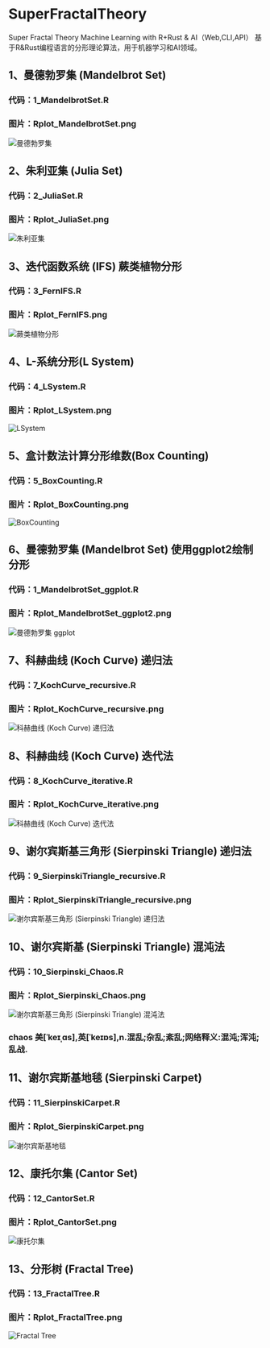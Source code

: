 # SuperFractalTheory
Super Fractal Theory  Machine Learning with R+Rust & AI（Web,CLI,API）
基于R&Rust编程语言的分形理论算法，用于机器学习和AI领域。


## 1、曼德勃罗集 (Mandelbrot Set)
### 代码：1_MandelbrotSet.R
### 图片：Rplot_MandelbrotSet.png
![曼德勃罗集](https://github.com/mydaisg/SuperFractalTheory/blob/main/Rplot_MandelbrotSet.png "MandelbrotSet")

## 2、朱利亚集 (Julia Set)
### 代码：2_JuliaSet.R
### 图片：Rplot_JuliaSet.png
![朱利亚集](https://github.com/mydaisg/SuperFractalTheory/blob/main/Rplot_JuliaSet.png "Julia Set")

## 3、迭代函数系统 (IFS) 蕨类植物分形
### 代码：3_FernIFS.R
### 图片：Rplot_FernIFS.png
![蕨类植物分形](https://github.com/mydaisg/SuperFractalTheory/blob/main/Rplot_FernIFS.png "FernIFS")

## 4、L-系统分形(L System)
### 代码：4_LSystem.R
### 图片：Rplot_LSystem.png
![LSystem](https://github.com/mydaisg/SuperFractalTheory/blob/main/Rplot_LSystem.png "LSystem")

## 5、盒计数法计算分形维数(Box Counting)
### 代码：5_BoxCounting.R
### 图片：Rplot_BoxCounting.png
![BoxCounting](https://github.com/mydaisg/SuperFractalTheory/blob/main/Rplot_BoxCounting.png "BoxCounting")


## 6、曼德勃罗集 (Mandelbrot Set) 使用ggplot2绘制分形
### 代码：1_MandelbrotSet_ggplot.R
### 图片：Rplot_MandelbrotSet_ggplot2.png
![曼德勃罗集 ggplot](https://github.com/mydaisg/SuperFractalTheory/blob/main/Rplot_MandelbrotSet_ggplot2.png "Mandelbrot Set ggplot")

## 7、科赫曲线 (Koch Curve) 递归法
### 代码：7_KochCurve_recursive.R
### 图片：Rplot_KochCurve_recursive.png
![科赫曲线 (Koch Curve) 递归法](https://github.com/mydaisg/SuperFractalTheory/blob/main/Rplot_KochCurve_recursive.png "Koch Curve")

## 8、科赫曲线 (Koch Curve) 迭代法
### 代码：8_KochCurve_iterative.R
### 图片：Rplot_KochCurve_iterative.png
![科赫曲线 (Koch Curve) 迭代法](https://github.com/mydaisg/SuperFractalTheory/blob/main/Rplot_KochCurve_iterative.png "Koch Curve")

## 9、谢尔宾斯基三角形 (Sierpinski Triangle) 递归法
### 代码：9_SierpinskiTriangle_recursive.R
### 图片：Rplot_SierpinskiTriangle_recursive.png
![谢尔宾斯基三角形 (Sierpinski Triangle) 递归法](https://github.com/mydaisg/SuperFractalTheory/blob/main/Rplot_SierpinskiTriangle_recursive.png "Sierpinski Triangle")

## 10、谢尔宾斯基 (Sierpinski Triangle) 混沌法
### 代码：10_Sierpinski_Chaos.R
### 图片：Rplot_Sierpinski_Chaos.png
![谢尔宾斯基三角形 (Sierpinski Triangle) 混沌法](https://github.com/mydaisg/SuperFractalTheory/blob/main/Rplot_Sierpinski_Chaos.png "Sierpinski Chaos")
### chaos 美[ˈkeɪˌɑs],英[ˈkeɪɒs],n.混乱;杂乱;紊乱;网络释义:混沌;浑沌;乱战.

## 11、谢尔宾斯基地毯 (Sierpinski Carpet)
### 代码：11_SierpinskiCarpet.R
### 图片：Rplot_SierpinskiCarpet.png
![谢尔宾斯基地毯](https://github.com/mydaisg/SuperFractalTheory/blob/main/Rplot_SierpinskiCarpet.png "Sierpinski Carpet")

## 12、康托尔集 (Cantor Set)
### 代码：12_CantorSet.R
### 图片：Rplot_CantorSet.png
![康托尔集](https://github.com/mydaisg/SuperFractalTheory/blob/main/Rplot_CantorSet.png "Cantor Set")

## 13、分形树 (Fractal Tree)
### 代码：13_FractalTree.R
### 图片：Rplot_FractalTree.png
![Fractal Tree](https://github.com/mydaisg/SuperFractalTheory/blob/main/Rplot_FractalTree.png "Fractal Tree")























